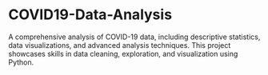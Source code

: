 # COVID19-Data-Analysis
A comprehensive analysis of COVID-19 data, including descriptive statistics, data visualizations, and advanced analysis techniques. This project showcases skills in data cleaning, exploration, and visualization using Python.

